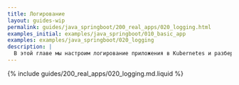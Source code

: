 ```yaml
---
title: Логирование
layout: guides-wip
permalink: guides/java_springboot/200_real_apps/020_logging.html
examples_initial: examples/java_springboot/010_basic_app
examples: examples/java_springboot/020_logging
description: |
  В этой главе мы настроим логирование приложения в Kubernetes и разберём его особенности, а также сделаем структурированный формат логов для последующего парсинга системами сбора и анализа логов.
---
```


{% include guides/200_real_apps/020_logging.md.liquid %}
